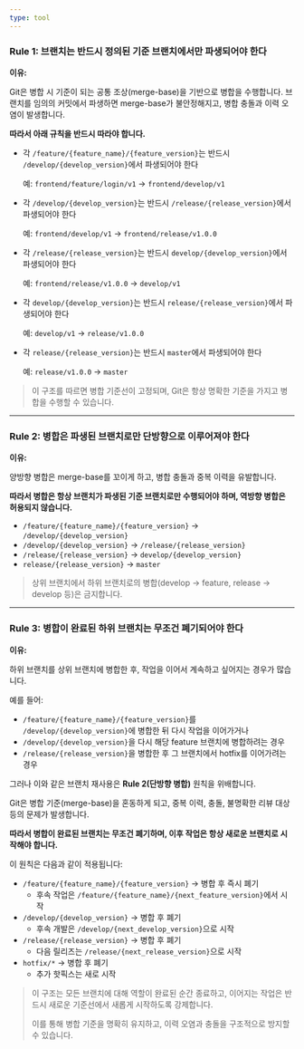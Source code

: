 ```yaml
---
type: tool
---
```

### Rule 1: 브랜치는 반드시 정의된 기준 브랜치에서만 파생되어야 한다

**이유:**

Git은 병합 시 기준이 되는 공통 조상(merge-base)을 기반으로 병합을 수행합니다. 브랜치를 임의의 커밋에서 파생하면 merge-base가 불안정해지고, 병합 충돌과 이력 오염이 발생합니다.

**따라서 아래 규칙을 반드시 따라야 합니다.**

- 각 `/feature/{feature_name}/{feature_version}`는 반드시 `/develop/{develop_version}`에서 파생되어야 한다
    
    예: `frontend/feature/login/v1` → `frontend/develop/v1`
    
- 각 `/develop/{develop_version}`는 반드시 `/release/{release_version}`에서 파생되어야 한다
    
    예: `frontend/develop/v1` → `frontend/release/v1.0.0`
    
- 각 `/release/{release_version}`는 반드시 `develop/{develop_version}`에서 파생되어야 한다
    
    예: `frontend/release/v1.0.0` → `develop/v1`
    
- 각 `develop/{develop_version}`는 반드시 `release/{release_version}`에서 파생되어야 한다
    
    예: `develop/v1` → `release/v1.0.0`
    
- 각 `release/{release_version}`는 반드시 `master`에서 파생되어야 한다
    
    예: `release/v1.0.0` → `master`
    

> 이 구조를 따르면 병합 기준선이 고정되며, Git은 항상 명확한 기준을 가지고 병합을 수행할 수 있습니다.

---

### Rule 2: 병합은 파생된 브랜치로만 단방향으로 이루어져야 한다

**이유:**

양방향 병합은 merge-base를 꼬이게 하고, 병합 충돌과 중복 이력을 유발합니다.

**따라서 병합은 항상 브랜치가 파생된 기준 브랜치로만 수행되어야 하며, 역방향 병합은 허용되지 않습니다.**

- `/feature/{feature_name}/{feature_version}` → `/develop/{develop_version}`
- `/develop/{develop_version}` → `/release/{release_version}`
- `/release/{release_version}` → `develop/{develop_version}`
- `release/{release_version}` → `master`

> 상위 브랜치에서 하위 브랜치로의 병합(develop → feature, release → develop 등)은 금지합니다.

---

### Rule 3: 병합이 완료된 하위 브랜치는 무조건 폐기되어야 한다

**이유:**

하위 브랜치를 상위 브랜치에 병합한 후, 작업을 이어서 계속하고 싶어지는 경우가 많습니다.

예를 들어:

- `/feature/{feature_name}/{feature_version}`를 `/develop/{develop_version}`에 병합한 뒤 다시 작업을 이어가거나
- `/develop/{develop_version}`을 다시 해당 feature 브랜치에 병합하려는 경우
- `/release/{release_version}`을 병합한 후 그 브랜치에서 hotfix를 이어가려는 경우

그러나 이와 같은 브랜치 재사용은 **Rule 2(단방향 병합)** 원칙을 위배합니다.

Git은 병합 기준(merge-base)을 혼동하게 되고, 중복 이력, 충돌, 불명확한 리뷰 대상 등의 문제가 발생합니다.

**따라서 병합이 완료된 브랜치는 무조건 폐기하며, 이후 작업은 항상 새로운 브랜치로 시작해야 합니다.**

이 원칙은 다음과 같이 적용됩니다:

- `/feature/{feature_name}/{feature_version}` → 병합 후 즉시 폐기
    - 후속 작업은 `/feature/{feature_name}/{next_feature_version}`에서 시작
- `/develop/{develop_version}` → 병합 후 폐기
    - 후속 개발은 `/develop/{next_develop_version}`으로 시작
- `/release/{release_version}` → 병합 후 폐기
    - 다음 릴리즈는 `/release/{next_release_version}`으로 시작
- `hotfix/*` → 병합 후 폐기
    - 추가 핫픽스는 새로 시작

> 이 구조는 모든 브랜치에 대해 역할이 완료된 순간 종료하고, 이어지는 작업은 반드시 새로운 기준선에서 새롭게 시작하도록 강제합니다.
> 
> 이를 통해 병합 기준을 명확히 유지하고, 이력 오염과 충돌을 구조적으로 방지할 수 있습니다.